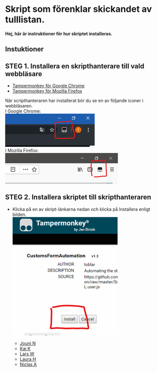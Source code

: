 # Skript som förenklar skickandet av tulllistan.
#### Hej, här är instruktioner för hur skriptet installeras.


Instuktioner
---

## STEG 1. Installera en skripthanterare till vald webbläsare
- [Tampermonkey för Google Chrome](https://chrome.google.com/webstore/detail/tampermonkey/dhdgffkkebhmkfjojejmpbldmpobfkfo)
- [Tampermonkey för Mozilla Firefox](https://addons.mozilla.org/en-US/firefox/addon/tampermonkey/)

När scripthanteraren har installerat bör du se en av följande iconer i webbläsaren.</br>
I Google Chrome:</br>
![](res/tmchrome.png "Chrome")</br>
I Mozilla Firefox:</br>
![](res/tmfirefox.png "Firefox")



## STEG 2. Installera skriptet till skripthanteraren
 - Klicka på en av skript-länkarna nedan och klicka på Installera enligt bilden. </br>
 ![](res/tampermonkeyInstall.png "Installera")
 
   - [Jouni N](https://github.com/transmartoblar/CustomsFormAutomation/raw/master/Scripts/CustomsFormAutomation-Jouni-N.user.js)
   - [Kai K](https://github.com/transmartoblar/CustomsFormAutomation/raw/master/Scripts/CustomsFormAutomation-Kai-K.user.js)
   - [Lars W](https://github.com/transmartoblar/CustomsFormAutomation/raw/master/Scripts/CustomsFormAutomation-Lars-W.user.js)
   - [Laura H](https://github.com/transmartoblar/CustomsFormAutomation/raw/master/Scripts/CustomsFormAutomation-Laura-H.user.js)
   - [Niclas A](https://github.com/transmartoblar/CustomsFormAutomation/raw/master/Scripts/CustomsFormAutomation-Markku-L.user.js)
